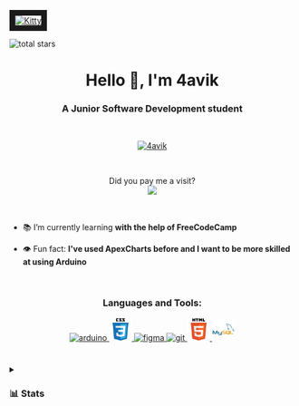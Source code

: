 <a href="https://soundcloud.com/minuskx/bit1?in=minuskx/sets/byte-1&utm_source=clipboard&utm_medium=text&utm_campaign=social_sharing" target="_blank"><img src="https://res.cloudinary.com/dk-find-out/image/upload/q_80,w_1920,f_auto/DCTM_Penguin_UK_DK_AL697473_RGB_PNG_namnse.jpg" 
alt="Kitty" width="100" height="100" border="10" /></a>

<p>
      <a href="https://github.com/4avik?tab=repositories&sort=stargazers">
       <img align="left" alt="total stars" title="Total stars on GitHub" src="https://custom-icon-badges.demolab.com/github/stars/4avik?color=214074&style=for-the-badge&labelColor=0f2851&logo=star"/></a>
</p>
 
<h1 align="center">Hello 👋, I'm 4avik</h1>
<h3 align="center">A Junior Software Development student</h3>



 
<p align="center"> <a href="https://github.com/ryo-ma/github-profile-trophy"><img src="https://github-profile-trophy.vercel.app/?username=4avik" alt="4avik" /></a> </p>


 
 
<p align="center">
   Did you pay me a visit?<br>
  <img src="https://profile-counter.glitch.me/{4avik}/count.svg" />
</p>

 
- 📚 I’m currently learning **with the help of FreeCodeCamp**

- 👁 Fun fact: **I've used ApexCharts before and I want to be more skilled at using Arduino**

 

<h3 align="center">Languages and Tools:</h3>
<p align="center"> <a href="https://www.arduino.cc/" target="_blank" rel="noreferrer"> <img src="https://cdn.worldvectorlogo.com/logos/arduino-1.svg" alt="arduino" width="40" height="40"/> </a> <a href="https://www.w3schools.com/css/" target="_blank" rel="noreferrer"> <img src="https://raw.githubusercontent.com/devicons/devicon/master/icons/css3/css3-original-wordmark.svg" alt="css3" width="40" height="40"/> </a> <a href="https://www.figma.com/" target="_blank" rel="noreferrer"> <img src="https://www.vectorlogo.zone/logos/figma/figma-icon.svg" alt="figma" width="40" height="40"/> </a> <a href="https://git-scm.com/" target="_blank" rel="noreferrer"> <img src="https://www.vectorlogo.zone/logos/git-scm/git-scm-icon.svg" alt="git" width="40" height="40"/> </a> <a href="https://www.w3.org/html/" target="_blank" rel="noreferrer"> <img src="https://raw.githubusercontent.com/devicons/devicon/master/icons/html5/html5-original-wordmark.svg" alt="html5" width="40" height="40"/> </a> <a href="https://www.mysql.com/" target="_blank" rel="noreferrer"> <img src="https://raw.githubusercontent.com/devicons/devicon/master/icons/mysql/mysql-original-wordmark.svg" alt="mysql" width="40" height="40"/> </a> </p>


#
  <details>
  <summary><h3>📊 Stats</h3></summary>

  <p><img align="right" width="420" src="https://github-readme-stats.vercel.app/api/top-langs?username=4avik&show_icons=true&theme=merko&title_color=8611a6&text_color=2ebca6&bg_color=1a191a&locale=en&layout=compact" alt="Most used languages" /></p>


  <p>&nbsp;<img align="left" width="420" src="https://github-readme-stats.vercel.app/api?username=4avik&show_icons=true&theme=merko&title_color=116da6&text_color=2ebca6&bg_color=1a191a&locale=en" alt="Github stats" /></p>

  <p align="left"><img align="center" width="420" src="https://streak-stats.demolab.com/?user=4avik&theme=gruvbox&border_radius=4.5" alt="Current streak" /></p>
  
<a href="https://media.istockphoto.com/id/1018078858/photo/gorgeous-ginger-cat-on-isolated-black-background.jpg?s=612x612&w=0&k=20&c=47yGoaN8LMsLCMKhScisycwaGnZdKTNvdTq61mHTLBo=" target="_blank"><img align="right" src="https://www.killarneycat.com/wp-content/uploads/sites/257/2022/04/17-1.png" 
alt="Kitty" width="100" height="100" border="10" /></a>
  
<!---
4avik/4avik is a ✨ special ✨ repository because its `README.md` (this file) appears on your GitHub profile.
You can click the Preview link to take a look at your changes.
--->
